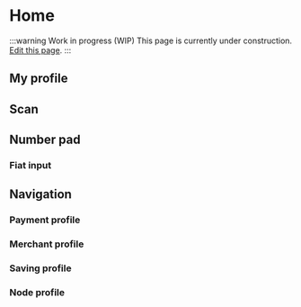 # Home

:::warning Work in progress (WIP)
This page is currently under construction. [Edit this page](https://github.com/ZeusLN/zeus-docs/blob/main/docs/home.md).
:::

## My profile



## Scan



## Number pad



### Fiat input



## Navigation



### Payment profile



### Merchant profile



### Saving profile



### Node profile

